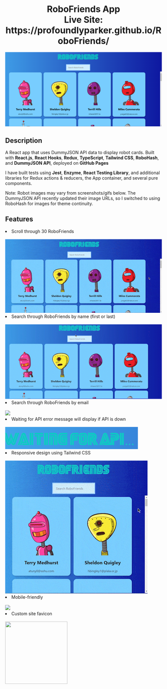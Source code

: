 <h1 align='center'>RoboFriends App<br>
  Live Site: https://profoundlyparker.github.io/RoboFriends/
</h1>

![robofriends](src/Readme-imgs/robofriends.png)

## Description
<p>A React app that uses DummyJSON API data to display robot cards. Built with <strong>React.js</strong>, <strong>React Hooks</strong>, <strong>Redux</strong>, <strong>TypeScript</strong>, <strong>Tailwind CSS</strong>, <strong>RoboHash</strong>, and <strong>DummyJSON API</strong>, deployed on <strong>GitHub Pages</strong></p>
<p>I have built tests using <strong>Jest</strong>, <strong>Enzyme</strong>, <strong>React Testing Library</strong>, and additional libraries for Redux actions & reducers, the App container, and several pure components.</p>

<p>Note: Robot images may vary from screenshots/gifs below. The DummyJSON API recently updated their image URLs, so I switched to using RoboHash for images for theme continuity.</p>

## Features
<li>Scroll through 30 RoboFriends</li><br>
<img src='src/Readme-imgs/robots-scroll_AdobeExpress-min.gif'>
<li>Search through RoboFriends by name (first or last)</li><br>
<img src='src/Readme-imgs/robots-name-search_AdobeExpress.gif'>
<li>Search through RoboFriends by email</li><br>
<img src='src/Readme-imgs/robots-email-search_AdobeExpress.gif'>
<li>Waiting for API error message will display if API is down</li><br>
<img src='src/Readme-imgs/robofriends-api.png'>
<li>Responsive design using Tailwind CSS</li><br>
<img src='src/Readme-imgs/robots-responsive_AdobeExpress-min.gif'>
<li>Mobile-friendly</li><br>
<img src='src/Readme-imgs/robots-mobile-min.gif'>
<li>Custom site favicon</li><br>
<img src='public/favicon.ico' height='200' width='200'>



